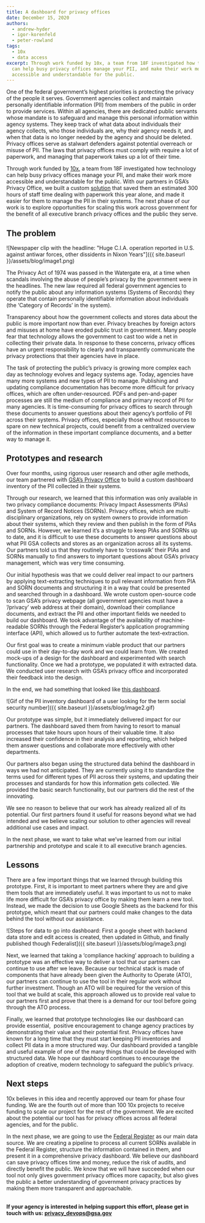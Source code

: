 ```yaml
---
title: A dashboard for privacy offices
date: December 15, 2020
authors:
  - andrew-hyder
  - igor-korenfeld
  - peter-rowland
tags:
  - 10x
  - data access
excerpt: Through work funded by 10x, a team from 18F investigated how technology
  can help busy privacy offices manage your PII, and make their work more
  accessible and understandable for the public.
---
```

One of the federal government’s highest priorities is protecting the privacy of the people it serves. Government agencies collect and maintain personally identifiable information (PII) from members of the public in order to provide services. Within all agencies, there are dedicated public servants whose mandate is to safeguard and manage this personal information within agency systems. They keep track of what data about individuals their agency collects, who those individuals are, why their agency needs it, and when that data is no longer needed by the agency and should be deleted. Privacy offices serve as stalwart defenders against potential overreach or misuse of PII. The laws that privacy offices must comply with require a lot of paperwork, and managing that paperwork takes up a lot of their time.

Through work funded by [10x](https://10x.gsa.gov/), a team from 18F investigated how technology can help busy privacy offices manage your PII, and make their work more accessible and understandable for the public. With our partners in GSA’s Privacy Office, we built a custom [solution](https://cg-9341b8ea-025c-4fe2-aa6c-850edbebc499.app.cloud.gov/site/18f/privacy-dashboard/) that saved them an estimated 300 hours of staff time dealing with paperwork this year alone, and made it easier for them to manage the PII in their systems. The next phase of our work is to explore opportunities for scaling this work across government for the benefit of all executive branch privacy offices and the public they serve.

## The problem

![Newspaper clip with the headline: "Huge C.I.A. operation reported in U.S. against antiwar forces, other dissidents in Nixon Years"]({{ site.baseurl }}/assets/blog/image1.png)

The Privacy Act of 1974 was passed in the Watergate era, at a time when scandals involving the abuse of people’s privacy by the government were in the headlines. The new law required all federal government agencies to notify the public about any information systems (Systems of Records) they operate that contain personally identifiable information about individuals (the ‘Category of Records’ in the system).

Transparency about how the government collects and stores data about the public is more important now than ever. Privacy breaches by foreign actors and misuses at home have eroded public trust in government. Many people fear that technology allows the government to cast too wide a net in collecting their private data. In response to these concerns, privacy offices have an urgent responsibility to clearly and transparently communicate the privacy protections that their agencies have in place.

The task of protecting the public’s privacy is growing more complex each day as technology evolves and legacy systems age. Today, agencies have many more systems and new types of PII to manage. Publishing and updating compliance documentation has become more difficult for privacy offices, which are often under-resourced. PDFs and pen-and-paper processes are still the medium of compliance and primary record of PII for many agencies. It is time-consuming for privacy offices to search through these documents to answer questions about their agency’s portfolio of PII across their systems. Privacy offices, especially those without resources to spare on new technical projects, could benefit from a centralized overview of the information in these important compliance documents, and a better way to manage it.

## Prototypes and research

Over four months, using rigorous user research and other agile methods, our team partnered with [GSA’s Privacy Office](http://www.gsa.gov/privacy) to build a custom dashboard inventory of the PII collected in their systems. 

Through our research, we learned that this information was only available in two privacy compliance documents: Privacy Impact Assessments (PIAs) and System of Record Notices (SORNs). Privacy offices, which are multi-disciplinary organizations, rely on system owners to provide information about their systems, which they review and then publish in the form of PIAs and SORNs. However, we learned it’s a struggle to keep PIAs and SORNs up to date, and it is difficult to use these documents to answer questions about what PII GSA collects and stores as an organization across all its systems. Our partners told us that they routinely have to ‘crosswalk’ their PIAs and SORNs manually to find answers to important questions about GSA’s privacy management, which was very time consuming.

Our initial hypothesis was that we could deliver real impact to our partners by applying text-extracting techniques to pull relevant information from PIA and SORN documents and structuring it in a way that could be presented and searched through in a dashboard. We wrote custom open-source code to scan GSA’s privacy webpage (all government agencies must have a ’/privacy’ web address at their domain), download their compliance documents, and extract the PII and other important fields we needed to build our dashboard. We took advantage of the availability of machine-readable SORNs through the Federal Register’s application programming interface (API), which allowed us to further automate the text-extraction.

Our first goal was to create a minimum viable product that our partners could use in their day-to-day work and we could learn from. We created mock-ups of a design for the dashboard and experimented with search functionality. Once we had a prototype, we populated it with extracted data. We conducted user research with GSA’s privacy office and incorporated their feedback into the design. 

In the end, we had something that looked like [this dashboard](http://cg-9341b8ea-025c-4fe2-aa6c-850edbebc499.app.cloud.gov/site/18f/privacy-dashboard/).

![Gif of the PII inventory dashboard of a user looking for the term social security number]({{ site.baseurl }}/assets/blog/image2.gif)

Our prototype was simple, but it immediately delivered impact for our partners. The dashboard saved them from having to resort to manual processes that take hours upon hours of their valuable time. It also increased their confidence in their analysis and reporting, which helped them answer questions and collaborate more effectively with other departments. 

Our partners also began using the structured data behind the dashboard in ways we had not anticipated. They are currently using it to standardize the terms used for different types of PII across their systems, and updating their processes and standards for how this information gets collected. We provided the basic search functionality, but our partners did the rest of the innovating.

We see no reason to believe that our work has already realized all of its potential. Our first partners found it useful for reasons beyond what we had intended and we believe scaling our solution to other agencies will reveal additional use cases and impact. 

In the next phase, we want to take what we’ve learned from our initial partnership and prototype and scale it to all executive branch agencies. 

## Lessons

There are a few important things that we learned through building this prototype. First, it is important to meet partners where they are and give them tools that are immediately useful. It was important to us not to make life more difficult for GSA’s privacy office by making them learn a new tool. Instead, we made the decision to use Google Sheets as the backend for this prototype, which meant that our partners could make changes to the data behind the tool without our assistance. 

![Steps for data to go into dashboard: First a google sheet with backend data store and edit access is created, then updated in Github, and finally published though Federalist]({{ site.baseurl }}/assets/blog/image3.png)

Next, we learned that taking a ‘compliance hacking’ approach to building a prototype was an effective way to deliver a tool that our partners can continue to use after we leave. Because our technical stack is made of components that have already been given the Authority to Operate (ATO), our partners can continue to use the tool in their regular work without further investment. Though an ATO will be required for the version of this tool that we build at scale, this approach allowed us to provide real value to our partners first and prove that there is a demand for our tool before going through the ATO process.

Finally, we learned that prototype technologies like our dashboard can provide essential,  positive encouragement to change agency practices by demonstrating their value and their potential first. Privacy offices have known for a long time that they must start keeping PII inventories and collect PII data in a more structured way. Our dashboard provided a tangible and useful example of one of the many things that could be developed with structured data. We hope our dashboard continues to encourage the adoption of creative, modern technology to safeguard the public’s privacy. 

## Next steps

10x believes in this idea and recently approved our team for phase four funding. We are the fourth out of more than 100 10x projects to receive funding to scale our project for the rest of the government. We are excited about the potential our tool has for privacy offices across all federal agencies, and for the public.

In the next phase, we are going to use the [Federal Register](https://www.federalregister.gov/) as our main data source. We are creating a pipeline to process all current SORNs available in the Federal Register, structure the information contained in them, and present it in a comprehensive privacy dashboard. We believe our dashboard can save privacy offices time and money, reduce the risk of audits, and directly benefit the public. We know that we will have succeeded when our tool not only gives government privacy offices more capacity, but also gives the public a better understanding of government privacy practices by making them more transparent and approachable. 

**\
If your agency is interested in helping support this effort, please get in touch with us: [privacy_devops@gsa.gov](mailto:privacy_devops@gsa.gov)**
